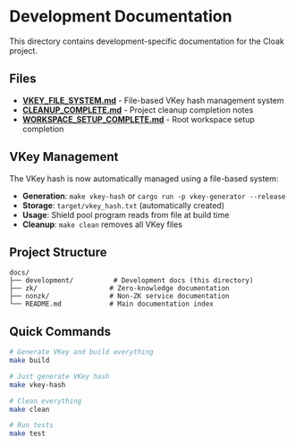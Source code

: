 # Development Documentation

This directory contains development-specific documentation for the Cloak project.

## Files

- **[VKEY_FILE_SYSTEM.md](./VKEY_FILE_SYSTEM.md)** - File-based VKey hash management system
- **[CLEANUP_COMPLETE.md](./CLEANUP_COMPLETE.md)** - Project cleanup completion notes
- **[WORKSPACE_SETUP_COMPLETE.md](./WORKSPACE_SETUP_COMPLETE.md)** - Root workspace setup completion

## VKey Management

The VKey hash is now automatically managed using a file-based system:

- **Generation**: `make vkey-hash` or `cargo run -p vkey-generator --release`
- **Storage**: `target/vkey_hash.txt` (automatically created)
- **Usage**: Shield pool program reads from file at build time
- **Cleanup**: `make clean` removes all VKey files

## Project Structure

```
docs/
├── development/          # Development docs (this directory)
├── zk/                  # Zero-knowledge documentation
├── nonzk/               # Non-ZK service documentation
└── README.md            # Main documentation index
```

## Quick Commands

```bash
# Generate VKey and build everything
make build

# Just generate VKey hash
make vkey-hash

# Clean everything
make clean

# Run tests
make test
```
